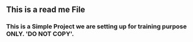 ## This is a read me File

### This is a Simple Project we are setting up for training purpose ONLY. 'DO NOT COPY'.
 